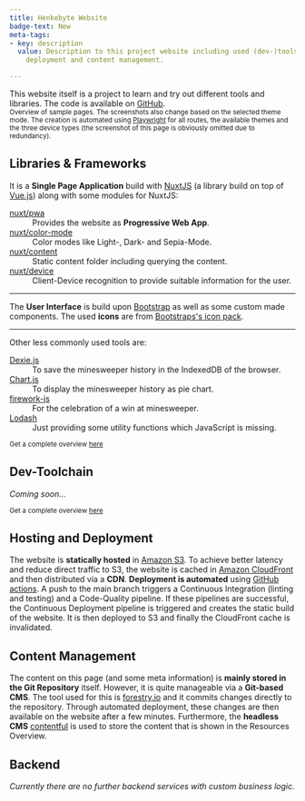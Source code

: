 ```yaml
---
title: Henkebyte Website
badge-text: New
meta-tags:
- key: description
  value: Description to this project website including used (dev-)tools, hosting,
    deployment and content management.

---
```

<the-lead full-width>
This website itself is a project to learn and try out different tools and libraries. The code is available on <a href="https://github.com/manuelhenke/henkebyte" target="_blank">GitHub</a>.
</the-lead>

<div class="vstack gap-1 align-items-center my-4"> <website-screenshot-gallery disable-auto-play></website-screenshot-gallery> <small class="text-muted text-center" >Overview of sample pages. The screenshots also change based on the selected theme mode. The creation is automated using <a href="https://playwright.dev/" target="_blank">Playwright</a> for all routes, the available themes and the three device types (the screenshot of this page is obviously omitted due to redundancy).</small

> 

</div>

<section id="libraries-and-frameworks">
<!-- #libraries-and-frameworks -->
<h2>Libraries & Frameworks</h2>
<p>
It is a <strong>Single Page Application</strong> build with <a href="https://nuxtjs.org/" target="_blank">NuxtJS</a> (a library build on top of <a href="https://vuejs.org/" target="_blank">Vue.js</a>) along with some modules for NuxtJS:
<dl class="row">
<dt class="col-md-3"><a href="https://pwa.nuxtjs.org/" target="_blank">nuxt/pwa</a></dt>
<dd class="col-md-9">Provides the website as <strong>Progressive Web App</strong>.</dd>
<dt class="col-md-3"><a href="https://color-mode.nuxtjs.org/" target="_blank">nuxt/color-mode</a></dt>
<dd class="col-md-9">Color modes like Light-, Dark- and Sepia-Mode.</dd>
<dt class="col-md-3"><a href="https://content.nuxtjs.org/" target="_blank">nuxt/content</a></dt>
<dd class="col-md-9">Static content folder including querying the content.</dd>
<dt class="col-md-3"><a href="https://github.com/nuxt-community/device-module#readme" target="_blank">nuxt/device</a></dt>
<dd class="col-md-9">Client-Device recognition to provide suitable information for the user.</dd>
</dl>
</p>
<hr />
<p>
The <strong>User Interface</strong> is build upon <a href="https://getbootstrap.com/" target="_blank">Bootstrap</a> as well as some custom made components. The used <strong>icons</strong> are from <a href="https://icons.getbootstrap.com/" target="_blank">Bootstraps's icon pack</a>.
</p>
<hr />
<p>
Other less commonly used tools are:
<dl class="row">
<dt class="col-md-3"><a href="https://dexie.org/" target="_blank">Dexie.js</a></dt>
<dd class="col-md-9">To save the minesweeper history in the IndexedDB of the browser.</dd>
<dt class="col-md-3"><a href="https://www.chartjs.org/" target="_blank">Chart.js</a></dt>
<dd class="col-md-9">To display the minesweeper history as pie chart.</dd>
<dt class="col-md-3"><a href="https://fireworks.js.org/" target="_blank">firework-js</a></dt>
<dd class="col-md-9">For the celebration of a win at minesweeper.</dd>
<dt class="col-md-3"><a href="https://lodash.com/" target="_blank">Lodash</a></dt>
<dd class="col-md-9">Just providing some utility functions which JavaScript is missing.</dd>
</dl>
</p>
<p>
<small class="text-muted">Get a complete overview <a href="https://github.com/manuelhenke/henkebyte/blob/main/package.json#L22-L43" target="_blank">here</a></small>
</p>
<!-- /#libraries-and-frameworks -->
</section>

<section id="dev-toolchain">
<!-- #dev-toolchain -->
<h2>Dev-Toolchain</h2>
<p>
<em>Coming soon...</em>
</p>
<p>
<small class="text-muted">Get a complete overview <a href="https://github.com/manuelhenke/henkebyte/blob/main/package.json#L44-L76" target="_blank">here</a></small>
</p>
<!-- /#dev-toolchain -->
</section>

<section id="hosting-and-deployment">
<!-- #hosting-and-deployment -->
<h2>Hosting and Deployment</h2>
<p>
The website is <strong>statically hosted</strong> in <a href="https://aws.amazon.com/s3/" target="_blank">Amazon S3</a>. To achieve better latency and reduce direct traffic to S3, the website is cached in <a href="https://aws.amazon.com/cloudfront/" target="_blank">Amazon CloudFront</a> and then distributed via a <strong>CDN</strong>. <strong>Deployment is automated</strong> using <a href="https://github.com/features/actions" target="_blank">GitHub actions</a>. A push to the main branch triggers a Continuous Integration (linting and testing) and a Code-Quality pipeline. If these pipelines are successful, the Continuous Deployment pipeline is triggered and creates the static build of the website. It is then deployed to S3 and finally the CloudFront cache is invalidated.
</p>
<!-- /#hosting-and-deployment -->
</section>

<section id="content-management">
<!-- #content-management -->
<h2>Content Management</h2>
<p>
The content on this page (and some meta information) is <strong>mainly stored in the Git Repository</strong> itself. However, it is quite manageable via a <strong>Git-based CMS</strong>. The tool used for this is <a href="https://forestry.io/" target="_blank">forestry.io</a> and it commits changes directly to the repository. Through automated deployment, these changes are then available on the website after a few minutes. Furthermore, the <strong>headless CMS</strong> <a href="https://www.contentful.com/" target="_blank">contentful</a> is used to store the content that is shown in the <nuxt-link to="resources-overview">Resources Overview</nuxt-link>.
</p>
<!-- /#content-management -->
</section>

<section id="backend">
<!-- #backend -->
<h2>Backend</h2>
<p>
<em>Currently there are no further backend services with custom business logic.</em>
</p>
<!-- /#backend -->
</section>